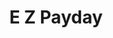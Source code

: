 ---
title: E Z Payday
slug: e-z-payday
updated-on: '2024-05-30T13:44:31.749Z'
created-on: '2024-05-30T13:41:46.671Z'
published-on: '2024-05-30T13:54:32.469Z'
f_city-state-2:
- cms/city/melbourne-fl.md
- cms/city/palm-bay-fl.md
- cms/city/vero-beach-fl.md
f_locations:
- cms/payday-loan/e-z-payday-16317.md
- cms/payday-loan/e-z-payday-16318.md
- cms/payday-loan/e-z-payday-16319.md
- cms/payday-loan/e-z-payday-16320.md
- cms/payday-loan/e-z-payday-16321.md
f_states:
- cms/state/florida.md
layout: '[company].html'
tags: company
---